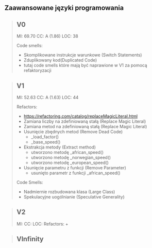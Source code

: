 ## Zaawansowane języki programowania






> ## V0
> MI: 69.70
> CC: A (1.86)
> LOC: 38
> 
> Code smells:
> + Skomplikowane instrukcje warunkowe (Switch Statements)
> + Zduplikowany kod(Duplicated Code)
> + tutaj code smells które mają być naprawione w V1 za pomocą refaktoryzacji

> ## V1
> MI: 52.63 
> CC: A (1.63)
> LOC: 44
>
> Refactors:
> + https://refactoring.com/catalog/replaceMagicLiteral.html 
> + Zamiana liczby na zdefiniowaną stałą (Replace Magic Literal)
> + Zamiana metod na zdefiniowaną stałą (Replace Magic Literal)
> + Usunięcie zbędnych metod (Remove Dead Code)
>   - _load_factor()
>   - _base_speed()
> + Ekstrakcja metody (Extract method)
>   - utworzono metodę _african_speed()
>   - utworzono metodę _norwegian_speed()
>   - utworzono metodę _european_speed()
> + Usunięcie parametru z funkcji (Remove Parameter)
>   - usunięto parametr z funkcji _african_speed()
>
> Code Smells:
> + Nadmiernie rozbudowana klasa (Large Class)
> + Spekulacyjne uogólnianie (Speculative Generality)


> ## V2
> MI:
> CC:
> LOC: 
> Refactors:
> +
>

> ## VInfinity
>
>
>
